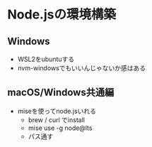 # Node.jsの環境構築

## Windows

- WSL2をubuntuする
- nvm-windowsでもいいんじゃないか感はある

## macOS/Windows共通編
- miseを使ってnode.jsいれる
    - brew / curl でinstall
    - mise use -g node@lts
    - パス通す
